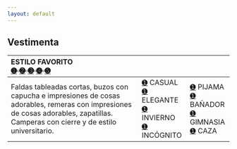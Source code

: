 ```yaml
---
layout: default
---
```

## Vestimenta

| ESTILO FAVORITO<br>[➊](https://sta.sh/29w14vvfx8d)▫[➋](https://sta.sh/22faaw7w9j9y)▫[➌](https://sta.sh/2mndf00sr4x)▫[➍](https://sta.sh/08z4f1erf7e)▫[➎](https://sta.sh/218h0sldmujk)| &nbsp;         |&nbsp; |
|:-------------|:------------------|:------|
|Faldas tableadas cortas, buzos con capucha e impresiones de cosas adorables, remeras con impresiones de cosas adorables, zapatillas. Camperas con cierre y de estilo universitario.| [➊](https://sta.sh/210y5on9psea) CASUAL <br> [➊](https://sta.sh/21kyc761lzi0) ELEGANTE  <br>[➊](https://sta.sh/2iaccneb6zh) INVIERNO <br>[➊](https://sta.sh/2qfftkgqesd) INCÓGNITO | [➊](https://sta.sh/21tjulmdwpcm) PIJAMA <br>[➊](https://sta.sh/0kkiwqyxzqy) BAÑADOR <br>[➊](https://sta.sh/21y07g4m4sbc) GIMNASIA <br>[➊](https://sta.sh/2bz1vp69nmj) CAZA  |





